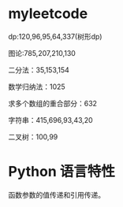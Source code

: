# myleetcode
dp:120,96,95,64,337(树形dp)

图论:785,207,210,130

二分法：35,153,154

数学归纳法：1025

求多个数组的重合部分：632

字符串：415,696,93,43,20

二叉树：100,99

# Python 语言特性
函数参数的值传递和引用传递。
